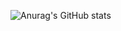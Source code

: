 ![Anurag's GitHub stats](https://github-readme-stats.vercel.app/api?username=aejin24&theme=react&show_icons=true)
